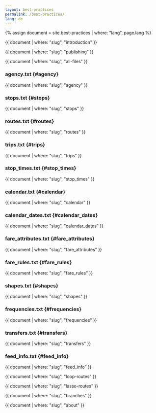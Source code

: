 ```yaml
---
layout: best-practices
permalink: /best-practices/
lang: de
---
```


{% assign document = site.best-practices | where: "lang", page.lang %}

{{ document | where: "slug", "introduction" }}

{{ document | where: "slug", "publishing" }}

{{ document | where: "slug", "all-files" }}

### agency.txt {#agency}

{{ document | where: "slug", "agency" }}

### stops.txt {#stops}

{{ document | where: "slug", "stops" }}

### routes.txt {#routes}

{{ document | where: "slug", "routes" }}

### trips.txt {#trips}

{{ document | where: "slug", "trips" }}

### stop_times.txt {#stop_times}

{{ document | where: "slug", "stop_times" }}

### calendar.txt {#calendar}

{{ document | where: "slug", "calendar" }}

### calendar_dates.txt {#calendar_dates}

{{ document | where: "slug", "calendar_dates" }}

### fare_attributes.txt {#fare_attributes}

{{ document | where: "slug", "fare_attributes" }}

### fare_rules.txt {#fare_rules}

{{ document | where: "slug", "fare_rules" }}

### shapes.txt {#shapes}

{{ document | where: "slug", "shapes" }}

### frequencies.txt {#frequencies}

{{ document | where: "slug", "frequencies" }}

### transfers.txt {#transfers}

{{ document | where: "slug", "transfers" }}

### feed_info.txt {#feed_info}

{{ document | where: "slug", "feed_info" }}

{{ document | where: "slug", "loop-routes" }}

{{ document | where: "slug", "lasso-routes" }}

{{ document | where: "slug", "branches" }}

{{ document | where: "slug", "about" }}
